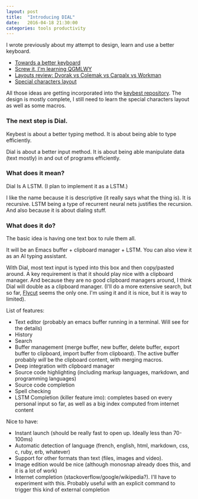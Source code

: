 ```yaml
---
layout: post
title:  "Introducing DIAL"
date:   2016-04-18 21:30:00
categories: tools productivity
---
```


I wrote previously about my attempt to design, learn and use a better keyboard.

 - [Towards a better keyboard](http://pinouchon.github.io/keyboard/2016/02/08/towards-a-better-keyboard.html)
 - [Screw it, I'm learning QGMLWY](http://pinouchon.github.io/keyboard/layouts/2016/02/14/screw-it-i-m-learning-qgmlwy.html)
 - [Layouts review: Dvorak vs Colemak vs Carpalx vs Workman](http://pinouchon.github.io/keyboard/layouts/2016/03/07/layouts-review-dvorak-vs-colemak-vs-carpalx-vs-workman.html)
 - [Special characters layout](http://pinouchon.github.io/keyboard/productivity/2016/03/17/special-characters-layout.html)

All those ideas are getting incorporated into the [keybest repository](https://github.com/pinouchon/keybest). The design
is mostly complete, I still need to learn the special characters layout as well as some macros.

### The next step is Dial.

Keybest is about a better typing method. It is about being able to type efficiently.


Dial is about a better input method. It is about being able manipulate data (text mostly) in and out of programs efficiently.

### What does it mean?

Dial Is A LSTM. (I plan to implement it as a LSTM.)

I like the name because it is descriptive (it really says what the thing is). It is recursive. LSTM being a type of 
recurrent neural nets justifies the recursion. And also because it is about dialing stuff.

### What does it do?

The basic idea is having one text box to rule them all.

It will be an Emacs buffer + clipboard manager + LSTM. You can also view it as an AI typing assistant.

With Dial, most text input is typed into this box and then copy/pasted around. A key requirement is that it should play nice
with a clipboard manager. And because they are no good clipboard managers around, I think Dial will double as a clipboard
manager. (I'll do a more extensive search, but so far, [Flycut](https://github.com/TermiT/Flycut) seems the only
one. I'm using it and it is nice, but it is way to limited).

List of features:

 - Text editor (probably an emacs buffer running in a terminal. Will see for the details)
 - History
 - Search
 - Buffer management (merge buffer, new buffer, delete buffer, export buffer to clipboard, import buffer from
 clipboard). The active buffer probably *will* be the clipboard content, with merging macros.
 - Deep integration with clipboard manager 
 - Source code highlighting (including markup languages, markdown, and programming languages)
 - Source code completion
 - Spell checking
 - LSTM Completion (killer feature imo): completes based on every personal input so far, as well as a big index computed 
 from internet content
 
Nice to have:

 - Instant launch (should be really fast to open up. Ideally less than 70-100ms) 
 - Automatic detection of language (french, english, html, markdown, css, c, ruby, erb, whatever)
 - Support for other formats than text (files, images and video).
 - Image edition would be nice (although monosnap already does this, and it is a lot of work) 
 - Internet completion (stackoverflow/google/wikipedia?). I'll have to experiment with this. Probably useful with an
 explicit command to trigger this kind of external completion